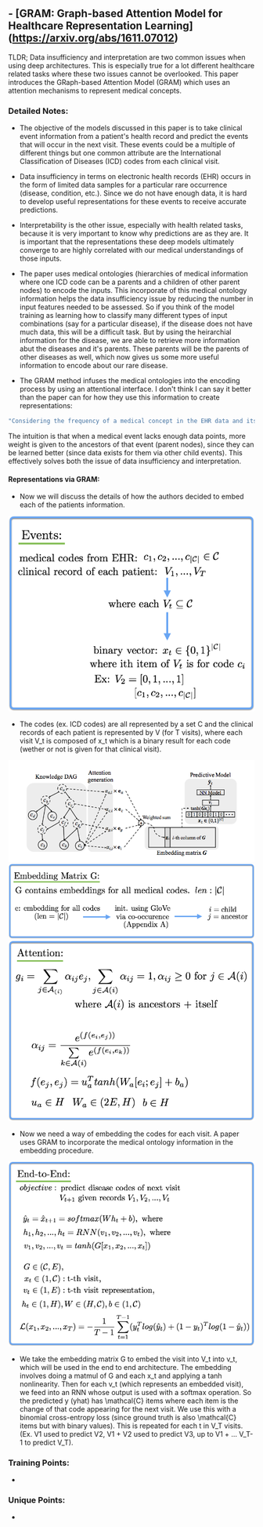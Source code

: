 ## - [GRAM: Graph-based Attention Model for Healthcare Representation Learning] (https://arxiv.org/abs/1611.07012)

TLDR; Data insufficiency and interpretation are two common issues when using deep architectures. This is especially true for a lot different healthcare related tasks where these two issues cannot be overlooked. This paper introduces the GRaph-based Attention Model (GRAM) which uses an attention mechanisms to represent medical concepts.

### Detailed Notes:

- The objective of the models discussed in this paper is to take clinical event information from a patient's health record and predict the events that will occur in the next visit. These events could be a multiple of different things but one common attribute are the International Classification of Diseases (ICD) codes from each clinical visit. 

- Data insufficiency in terms on electronic health records (EHR) occurs in the form of limited data samples for a particular rare occurrence (disease, condition, etc.). Since we do not have enough data, it is hard to develop useful representations for these events to receive accurate predictions.

- Interpretability is the other issue, especially with health related tasks, because it is very important to know why predictions are as they are. It is important that the representations these deep models ultimately converge to are highly correlated with our medical understandings of those inputs. 

- The paper uses medical ontologies (hierarchies of medical information where one ICD code can be a parents and a children of other parent nodes) to encode the inputs. This incorporate of this medical ontology information helps the data insufficiency issue by reducing the number in input features needed to be assessed. So if you think of the model training as learning how to classify many different types of input combinations (say for a particular disease), if the disease does not have much data, this will be a difficult task. But by using the heirarchial information for the disease, we are able to retrieve more information abut the diseases and it's parents. These parents will be the parents of other diseases as well, which now gives us some more useful information to encode about our rare disease. 

- The GRAM method infuses the medical ontologies into the encoding process by using an attentional interface. I don't think I can say it better than the paper can for how they use this information to create representations: 

```bash
"Considering the frequency of a medical concept in the EHR data and its ancestors in the ontology, GRAM decides the representation of the medical concept by adaptively combining its ancestors via attention mechanism." 
```

The intuition is that when a medical event lacks enough data points, more weight is given to the ancestors of that event (parent nodes), since they can be learned better (since data exists for them via other child events). This effectively solves both the issue of data insufficiency and interpretation. 

#### Representations via GRAM:
- Now we will discuss the details of how the authors decided to embed each of the patients information.

![eq1](images/gram/eq1.png)
- The codes (ex. ICD codes) are all represented by a set C and the clinical records of each patient is represented by V (for T visits), where each visit V_t is composed of x_t which is a binary result for each code (wether or not is given for that clinical visit). 

![diagram1](images/gram/diagram1.png)
![eq1](images/gram/eq2.png)
![eq1](images/gram/eq3.png)
- Now we need a way of embedding the codes for each visit. A paper uses GRAM to incorporate the medical ontology information in the embedding procedure.

![eq1](images/gram/eq4.png)
- We take the embedding matrix G to embed the visit into V_t into v_t, which will be used in the end to end architecture. The embedding involves doing a matmul of G and each x_t and applying a tanh nonlinearity. Then for each v_t (which represents an embedded visit), we feed into an RNN whose output is used with a softmax operation. So the predicted y (yhat) has \mathcal{C} items where each item is the change of that code appearing for the next visit. We use this with a binomial cross-entropy loss (since ground truth is also \mathcal{C} items but with binary values). This is repeated for each t in V_T visits. (Ex. V1 used to predict V2, V1 + V2 used to predict V3, up to V1 + ... V_T-1 to predict V_T). 



### Training Points:

-


### Unique Points:

- 



